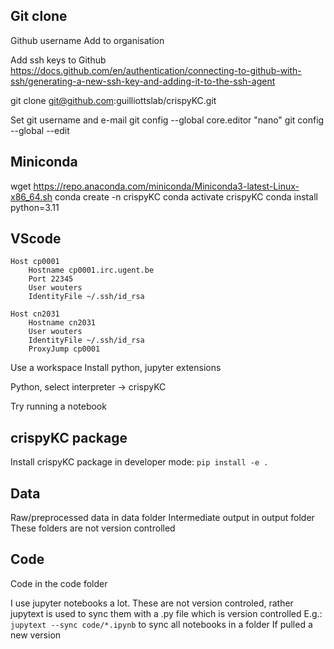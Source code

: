 ## Git clone
Github username
Add to organisation


Add ssh keys to Github
https://docs.github.com/en/authentication/connecting-to-github-with-ssh/generating-a-new-ssh-key-and-adding-it-to-the-ssh-agent

git clone git@github.com:guilliottslab/crispyKC.git

Set git username and e-mail
git config --global core.editor "nano"
git config --global --edit

## Miniconda
wget https://repo.anaconda.com/miniconda/Miniconda3-latest-Linux-x86_64.sh
conda create -n crispyKC
conda activate crispyKC
conda install python=3.11

## VScode
```
Host cp0001
    Hostname cp0001.irc.ugent.be
    Port 22345
    User wouters
    IdentityFile ~/.ssh/id_rsa

Host cn2031
    Hostname cn2031
    User wouters
    IdentityFile ~/.ssh/id_rsa
    ProxyJump cp0001
```

Use a workspace
Install python, jupyter extensions

Python, select interpreter -> crispyKC

Try running a notebook

## crispyKC package
Install crispyKC package in developer mode:
`pip install -e .`

## Data
Raw/preprocessed data in data folder
Intermediate output in output folder
These folders are not version controlled

## Code
Code in the code folder

I use jupyter notebooks a lot. These are not version controled, rather jupytext is used to sync them with a .py file which is version controlled
E.g.: `jupytext --sync code/*.ipynb` to sync all notebooks in a folder
If pulled a new version 
